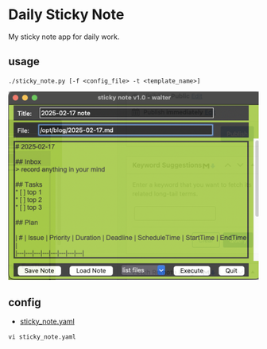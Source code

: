 # Daily Sticky Note

My sticky note app for daily work.

## usage

```shell
./sticky_note.py [-f <config_file> -t <template_name>]
```
![snapshot](./snapshot.png)

## config
* [sticky_note.yaml](sticky_note.yaml)
```shell
vi sticky_note.yaml
```